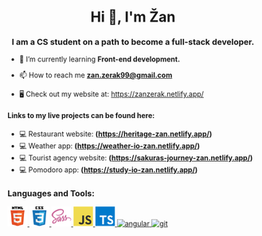 <h1 align="center">Hi 👋, I'm Žan</h1>
<h3 align="center">I am a CS student on a path to become a full-stack developer.</h3>

- 🌱 I’m currently learning **Front-end development.**

- 📫 How to reach me **zan.zerak99@gmail.com**
- 🖥️ Check out my website at: https://zanzerak.netlify.app/

 <h4>Links to my live projects can be found here:</h4>

- 💻 Restaurant website: **(https://heritage-zan.netlify.app/)**
- 💻 Weather app: **(https://weather-io-zan.netlify.app/)**
- 💻 Tourist agency website: **(https://sakuras-journey-zan.netlify.app/)**
- 💻 Pomodoro app: **(https://study-io-zan.netlify.app/)**

<p align="left">
</p>

<h3 align="left">Languages and Tools:</h3>
<p align="left"><a href="https://www.w3.org/html/" target="_blank" rel="noreferrer"> <img src="https://raw.githubusercontent.com/devicons/devicon/master/icons/html5/html5-original-wordmark.svg" alt="html5" width="40" height="40"/> </a> <a href="https://www.w3schools.com/css/" target="_blank" rel="noreferrer"> <img src="https://raw.githubusercontent.com/devicons/devicon/master/icons/css3/css3-original-wordmark.svg" alt="css3" width="40" height="40"/> </a>  <a href="https://sass-lang.com" target="_blank" rel="noreferrer"> <img src="https://raw.githubusercontent.com/devicons/devicon/master/icons/sass/sass-original.svg" alt="sass" width="40" height="40"/> </a> <a href="https://developer.mozilla.org/en-US/docs/Web/JavaScript" target="_blank" rel="noreferrer"> <img src="https://raw.githubusercontent.com/devicons/devicon/master/icons/javascript/javascript-original.svg" alt="javascript" width="40" height="40"/> </a> <a href="https://www.typescriptlang.org/" target="_blank" rel="noreferrer"> <img src="https://raw.githubusercontent.com/devicons/devicon/master/icons/typescript/typescript-original.svg" alt="typescript" width="40" height="40"/> </a> <a href="https://angular.io" target="_blank" rel="noreferrer"> <img src="https://angular.io/assets/images/logos/angular/angular.svg" alt="angular" width="40" height="40"/> </a> <a href="https://git-scm.com/" target="_blank" rel="noreferrer"> <img src="https://www.vectorlogo.zone/logos/git-scm/git-scm-icon.svg" alt="git" width="40" height="40"/> </a>  </p>





